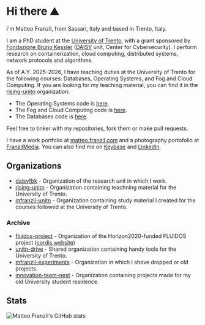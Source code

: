 # Hi there ⛰

I'm Matteo Franzil, from Sassari, Italy and based in Trento, Italy.

I am a PhD student at the [University of Trento](https://www.disi.unitn.it/), with a grant sponsored by [Fondazione Bruno Kessler](https://www.fbk.eu/) ([DAISY](https://daisy.fbk.eu) unit, Center for Cybersecurity). I perform research on containerization, cloud computing, distributed systems, network protocols and algorithms.

As of A.Y. 2025-2026, I have teaching duties at the University of Trento for the following courses: Databases, Operating Systems, and Fog and Cloud Computing. If you are looking for my teaching material, you can find it in the [rising-unitn](https://github.com/rising-unitn) organization:

- The Operating Systems code is [here](https://github.com/rising-unitn/os-lab-2025).
- The Fog and Cloud Computing code is [here](https://github.com/rising-unitn/fcc-lab-2025).
- The Databases code is [here](https://github.com/rising-unitn/db-lab-2025).

Feel free to tinker with my repositories, fork them or make pull requests.

I have a work portfolio at [matteo.franzil.com](https://matteo.franzil.com/) and a photography portofolio at [FranzilMedia](https://www.franzilmedia.com/matteo-franzil/). You can also find me on [Keybase](https://keybase.io/mfranzil) and [LinkedIn](https://www.linkedin.com/in/matteo-franzil-20823414b/).

## Organizations

- [daisyfbk](https://github.com/daisyfbk) - Organization of the research unit in which I work.
- [rising-unitn](https://github.com/rising-unitn) - Organization containing teachning material for the University of Trento.
- [mfranzil-unitn](https://github.com/mfranzil-unitn) - Organization containing study material I created for the courses followed at the University of Trento.

### Archive

- [fluidos-project](https://github.com/fluidos-project) - Organization of the Horizon2020-funded FLUIDOS project ([cordis website](https://cordis.europa.eu/project/id/101070473))
- [unitn-drive](https://github.com/unitn-drive) - Shared organization containing handy tools for the University of Trento.
- [mfranzil-experiments](https://github.com/mfranzil-experiments) - Organization in which I shove dropped or old projects.
- [innovation-team-nest](https://github.com/InnovationTeamNest) - Organization containing projects made for my old University student residence.

## Stats

![Matteo Franzil's GitHub stats](https://github-readme-stats.vercel.app/api?username=mfranzil&show_icons=true&theme=dark)
